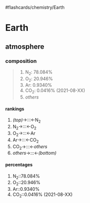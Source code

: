 #flashcards/chemistry/Earth

# Earth

## atmosphere

### composition
> 1. N<sub>2</sub>: 78.084%
> 2. O<sub>2</sub>: 20.946%
> 3. Ar: 0.9340%
> 4. CO<sub>2</sub>: 0.0416% (2021-08-XX)
> 5. _others_

#### rankings
1. _(top)_→:::←N<sub>2</sub> <!--SR:!2022-02-24,34,270!2022-03-05,44,307-->
2. N<sub>2</sub>→:::←O<sub>2</sub> <!--SR:!2022-02-25,35,270!2022-04-22,70,267-->
3. O<sub>2</sub>→:::←Ar <!--SR:!2022-04-28,73,270!2022-03-22,48,267-->
4. Ar→:::←CO<sub>2</sub> <!--SR:!2022-02-26,38,290!2022-03-03,39,270-->
5. CO<sub>2</sub>→:::←_others_ <!--SR:!2022-03-02,41,290!2022-03-15,43,267-->
6. _others_→:::←_(bottom)_ <!--SR:!2022-02-28,40,305!2022-03-04,40,286-->

#### percentages
1. N<sub>2</sub>::78.084% <!--SR:!2022-04-25,63,230-->
2. O<sub>2</sub>::20.946% <!--SR:!2022-03-14,37,227-->
3. Ar::0.9340% <!--SR:!2022-04-19,57,230-->
4. CO<sub>2</sub>::0.0416% (2021-08-XX) <!--SR:!2022-02-24,29,227-->
